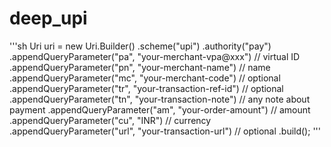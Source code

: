 # deep_upi

'''sh
Uri uri =
    new Uri.Builder()
        .scheme("upi")
        .authority("pay")
        .appendQueryParameter("pa", "your-merchant-vpa@xxx")       // virtual ID 
        .appendQueryParameter("pn", "your-merchant-name")          // name
        .appendQueryParameter("mc", "your-merchant-code")          // optional
        .appendQueryParameter("tr", "your-transaction-ref-id")     // optional
        .appendQueryParameter("tn", "your-transaction-note")       // any note about payment
        .appendQueryParameter("am", "your-order-amount")           // amount
        .appendQueryParameter("cu", "INR")                         // currency
        .appendQueryParameter("url", "your-transaction-url")       // optional
        .build();
'''
